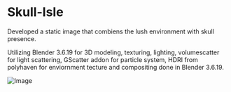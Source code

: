 # Skull-Isle
 Developed a static image that combiens the lush environment with skull presence.

 Utilizing Blender 3.6.19 for 3D modeling, texturing, lighting, volumescatter for light scattering, GScatter addon for particle system, HDRI from polyhaven for enviornment tecture and compositing done in Blender 3.6.19.

 
 ![Image](https://github.com/user-attachments/assets/f0f57288-b90f-4ee1-8a59-2bf3c71ac19d)
